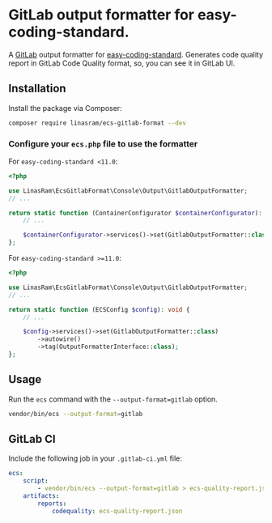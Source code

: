 # GitLab output formatter for easy-coding-standard.

A [GitLab](https://gitlab.com) output formatter
for [easy-coding-standard](https://github.com/easy-coding-standard/easy-coding-standard).
Generates code quality report in GitLab Code Quality format, so, you can see it in GitLab UI.

## Installation

Install the package via Composer:

```bash
composer require linasram/ecs-gitlab-format --dev
```

### Configure your `ecs.php` file to use the formatter

For `easy-coding-standard <11.0`:

```php
<?php

use LinasRam\EcsGitlabFormat\Console\Output\GitlabOutputFormatter;
// ...

return static function (ContainerConfigurator $containerConfigurator): void {
    // ...

    $containerConfigurator->services()->set(GitlabOutputFormatter::class);
};
```

For `easy-coding-standard >=11.0`:

```php
<?php

use LinasRam\EcsGitlabFormat\Console\Output\GitlabOutputFormatter;
// ...

return static function (ECSConfig $config): void {
    // ...

    $config->services()->set(GitlabOutputFormatter::class)
        ->autowire()
        ->tag(OutputFormatterInterface::class);
};
```

## Usage

Run the `ecs` command with the `--output-format=gitlab` option.

```bash
vendor/bin/ecs --output-format=gitlab
```

## GitLab CI

Include the following job in your `.gitlab-ci.yml` file:

```yaml
ecs:
    script:
        - vendor/bin/ecs --output-format=gitlab > ecs-quality-report.json
    artifacts:
        reports:
            codequality: ecs-quality-report.json
```
